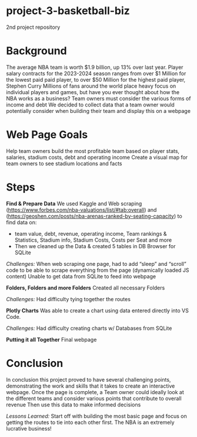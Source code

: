 # project-3-basketball-biz
2nd project repository

# Background
The average NBA team is worth $1.9 billion, up 13% over last year.
Player salary contracts for the 2023-2024 season ranges from over $1 Million for the lowest paid paid player, to over $50 Million for the highest paid player, Stephen Curry
Millions of fans around the world place heavy focus on individual players and games, but have you ever thought about how the NBA works as a business?
Team owners must consider the various forms of income and debt
We decided to collect data that a team owner would potentially consider when building their team and display this on a webpage


# Web Page Goals
Help team owners build the most profitable team based on player stats, salaries, stadium costs, debt and operating income
Create a visual map for team owners to see stadium locations and facts



# Steps 
**Find & Prepare Data**
We used Kaggle and Web scraping (https://www.forbes.com/nba-valuations/list/#tab:overall) and (https://geoshen.com/posts/nba-arenas-ranked-by-seating-capacity)  to find data on:
- team value, debt, revenue, operating income, Team rankings & Statistics, Stadium info, Stadium Costs, Costs per Seat and more
- Then we cleaned up the Data & created 5 tables in DB Browser for SQLite

_Challenges:_
When web scraping one page, had to add “sleep” and “scroll” code to be able to scrape everything from the page (dynamically loaded JS content)
Unable to get data from SQLite to feed into webpage



**Folders, Folders and more Folders**
Created all necessary Folders

_Challenges:_
Had difficulty tying together the routes



**Plotly Charts**
Was able to create a chart using data entered directly into VS Code.

_Challenges:_
Had difficulty creating charts w/ Databases from SQLite




**Putting it all Together**
Final webpage 




# Conclusion

In conclusion this project proved to have several challenging points, demonstrating the work and skills that it takes to create an interactive webpage. 
Once the page is complete, a Team owner could ideally look at the different teams and consider various points that contribute to overall revenue
Then use this data to make informed decisions 

_Lessons Learned:_
Start off with building the most basic page and focus on getting the routes to tie into each other first. 
The NBA is an extremely lucrative business! 




